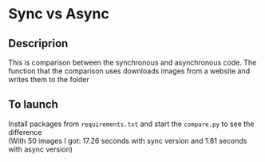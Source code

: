 # Sync vs Async

## Descriprion
This is comparison between the synchronous and asynchronous code.
The function that the comparison uses downloads images from a website and writes them to the folder

## To launch
Install packages from `requirements.txt` and start the `compare.py` to see the difference\
(With 50 images I got: 17.26 seconds with sync version and 1.81 seconds with async version)
